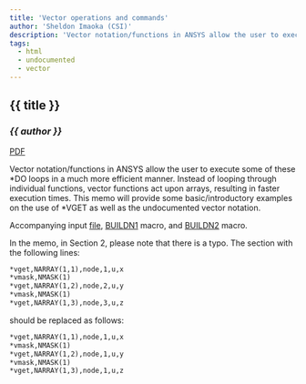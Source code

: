 ```yaml
---
title: 'Vector operations and commands'
author: 'Sheldon Imaoka (CSI)'
description: 'Vector notation/functions in ANSYS allow the user to execute some of these *DO loops in a much more efficient manner. Instead of looping through individual functions, vector functions act upon arrays, resulting in faster execution times. This memo will provide some basic/introductory examples on the use of *VGET as well as the undocumented vector notation.'
tags:
  - html
  - undocumented
  - vector
---
```


## {{ title }}

### _{{ author }}_

[PDF](https://github.com/affinitylinks/ansys.net/blob/main/8/week_15_STI50_TNT_Vector_operations.pdf)

Vector notation/functions in ANSYS allow the user to execute some of these \*DO loops in a much more efficient manner. Instead of looping through individual functions, vector functions act upon arrays, resulting in faster execution times. This memo will provide some basic/introductory examples on the use of \*VGET as well as the undocumented vector notation.

Accompanying input [file](https://github.com/affinitylinks/ansys.net/blob/main/9/buildn.inp), [BUILDN1](https://github.com/affinitylinks/ansys.net/blob/main/9/buildn1.mac) macro, and [BUILDN2](https://github.com/affinitylinks/ansys.net/blob/main/9/buildn2.mac) macro.

In the memo, in Section 2, please note that there is a typo. The section with the following lines:

```txt
*vget,NARRAY(1,1),node,1,u,x
*vmask,NMASK(1)
*vget,NARRAY(1,2),node,2,u,y
*vmask,NMASK(1)
*vget,NARRAY(1,3),node,3,u,z
```

should be replaced as follows:

```txt
*vget,NARRAY(1,1),node,1,u,x
*vmask,NMASK(1)
*vget,NARRAY(1,2),node,1,u,y
*vmask,NMASK(1)
*vget,NARRAY(1,3),node,1,u,z
```
